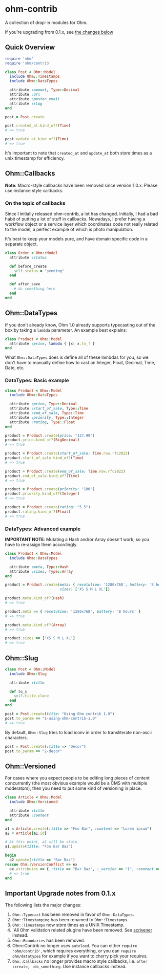 # ohm-contrib

A collection of drop-in modules for Ohm.

If you're upgrading from 0.1.x, see [the changes below](#upgrade)

## Quick Overview

```ruby
require 'ohm'
require 'ohm/contrib'

class Post < Ohm::Model
  include Ohm::Timestamps
  include Ohm::DataTypes

  attribute :amount, Type::Decimal
  attribute :url
  attribute :poster_email
  attribute :slug
end

post = Post.create

post.created_at.kind_of?(Time)
# => true

post.update_at.kind_of?(Time)
# => true
```

It's important to note that `created_at` and `update_at` both store
times as a unix timestamp for efficiency.

## Ohm::Callbacks

**Note:** Macro-style callbacks have been removed since version 1.0.x.
Please use instance style callbacks.

### On the topic of callbacks

Since I initially released ohm-contrib, a lot has changed. Initially, I
had a bad habit of putting a lot of stuff in callbacks. Nowadays, I
prefer having a workflow object or a service layer which coordinates
code not really related to the model, a perfect example of which is
photo manipulation.

It's best to keep your models pure, and have domain specific code
in a separate object.

```ruby
class Order < Ohm::Model
  attribute :status

  def before_create
    self.status = "pending"
  end

  def after_save
    # do something here
  end
end
```

## Ohm::DataTypes

If you don't already know, Ohm 1.0 already supports typecasting out of
the box by taking a `lambda` parameter. An example best explains:

```ruby
class Product < Ohm::Model
  attribute :price, lambda { |x| x.to_f }
end
```

What `Ohm::DataTypes` does is define all of these lambdas for you,
so we don't have to manually define how to cast an Integer, Float,
Decimal, Time, Date, etc.

### DataTypes: Basic example

```ruby
class Product < Ohm::Model
  include Ohm::DataTypes

  attribute :price, Type::Decimal
  attribute :start_of_sale, Type::Time
  attribute :end_of_sale, Type::Time
  attribute :priority, Type::Integer
  attribute :rating, Type::Float
end

product = Product.create(price: "127.99")
product.price.kind_of?(BigDecimal)
# => true

product = Product.create(start_of_sale: Time.now.rfc2822)
product.start_of_sale.kind_of?(Time)
# => true

product = Product.create(end_of_sale: Time.now.rfc2822)
product.end_of_sale.kind_of?(Time)
# => true

product = Product.create(priority: "100")
product.priority.kind_of?(Integer)
# => true

product = Product.create(rating: "5.5")
product.rating.kind_of?(Float)
# => true
```

### DataTypes: Advanced example

**IMPORTANT NOTE**: Mutating a Hash and/or Array doesn't work, so you have
to re-assign them accordingly.

```ruby
class Product < Ohm::Model
  include Ohm::DataTypes

  attribute :meta, Type::Hash
  attribute :sizes, Type::Array
end

product = Product.create(meta: { resolution: '1280x768', battery: '8 hours' },
                         sizes: ['XS S M L XL'])

product.meta.kind_of?(Hash)
# => true

product.meta == { resolution: '1280x768', battery: '8 hours' }
# => true

product.meta.kind_of?(Array)
# => true

product.sizes == ['XS S M L XL']
# => true
```

## Ohm::Slug

```ruby
class Post < Ohm::Model
  include Ohm::Slug

  attribute :title

  def to_s
    self.title.clone
  end
end

post = Post.create(title: "Using Ohm contrib 1.0")
post.to_param == "1-using-ohm-contrib-1.0"
# => true
```

By default, `Ohm::Slug` tries to load iconv in order to transliterate
non-ascii characters.

```ruby
post = Post.create(:title => "Décor")
post.to_param == "2-decor"
```

## Ohm::Versioned

For cases where you expect people to be editing long pieces of
content concurrently (the most obvious example would be a CMS with multiple
moderators), then you need to put some kind of versioning in place.

```ruby
class Article < Ohm::Model
  include Ohm::Versioned

  attribute :title
  attribute :content
end

a1 = Article.create(:title => "Foo Bar", :content => "Lorem ipsum")
a2 = Article[a1.id]

# At this point, a2 will be stale.
a1.update(title: "Foo Bar Baz")

begin
  a2.update(:title => "Bar Baz")
rescue Ohm::VersionConflict => ex
  ex.attributes == { :title => "Bar Baz", :_version => "1", :content => "Lorem ipsum" }
  # => true
end
```

<a name="upgrade" id="upgrade"></a>

## Important Upgrade notes from 0.1.x

The following lists the major changes:

1. `Ohm::Typecast` has been removed in favor of `Ohm::DataTypes`.
2. `Ohm::Timestamping` has been renamed to `Ohm::Timestamps`.
3. `Ohm::Timestamps` now store times as a UNIX Timestamp.
4. `All Ohm validation related plugins have been removed.
    See [scrivener][scrivener] instead.
5. `Ohm::Boundaries` has been removed.
6. Ohm::Contrib no longer uses `autoload`. You can either
   `require 'ohm/contrib'`, which requires everything, or you
   can `require ohm/datatypes` for example if you want to cherry
   pick your requires.
7. `Ohm::Callbacks` no longer provides macro style callbacks, i.e.
   `after :create, :do_something`. Use instance callbacks instead.

[scrivener]: http://github.com/soveran/scrivener
